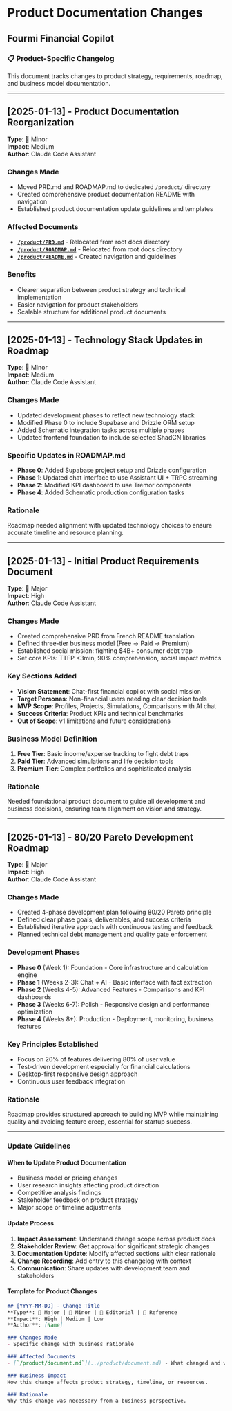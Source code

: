 # Product Documentation Changes
## Fourmi Financial Copilot

### 📋 Product-Specific Changelog

This document tracks changes to product strategy, requirements, roadmap, and business model documentation.

---

## [2025-01-13] - Product Documentation Reorganization
**Type**: 🔧 Minor  
**Impact**: Medium  
**Author**: Claude Code Assistant

### Changes Made
- Moved PRD.md and ROADMAP.md to dedicated `/product/` directory
- Created comprehensive product documentation README with navigation
- Established product documentation update guidelines and templates

### Affected Documents
- **[`/product/PRD.md`](../product/PRD.md)** - Relocated from root docs directory
- **[`/product/ROADMAP.md`](../product/ROADMAP.md)** - Relocated from root docs directory  
- **[`/product/README.md`](../product/README.md)** - Created navigation and guidelines

### Benefits
- Clearer separation between product strategy and technical implementation
- Easier navigation for product stakeholders
- Scalable structure for additional product documents

---

## [2025-01-13] - Technology Stack Updates in Roadmap
**Type**: 🔧 Minor  
**Impact**: Medium  
**Author**: Claude Code Assistant

### Changes Made
- Updated development phases to reflect new technology stack
- Modified Phase 0 to include Supabase and Drizzle ORM setup
- Added Schematic integration tasks across multiple phases
- Updated frontend foundation to include selected ShadCN libraries

### Specific Updates in ROADMAP.md
- **Phase 0**: Added Supabase project setup and Drizzle configuration
- **Phase 1**: Updated chat interface to use Assistant UI + TRPC streaming
- **Phase 2**: Modified KPI dashboard to use Tremor components
- **Phase 4**: Added Schematic production configuration tasks

### Rationale
Roadmap needed alignment with updated technology choices to ensure accurate timeline and resource planning.

---

## [2025-01-13] - Initial Product Requirements Document
**Type**: 🎯 Major  
**Impact**: High  
**Author**: Claude Code Assistant

### Changes Made
- Created comprehensive PRD from French README translation
- Defined three-tier business model (Free → Paid → Premium)
- Established social mission: fighting $4B+ consumer debt trap
- Set core KPIs: TTFP <3min, 90% comprehension, social impact metrics

### Key Sections Added
- **Vision Statement**: Chat-first financial copilot with social mission
- **Target Personas**: Non-financial users needing clear decision tools
- **MVP Scope**: Profiles, Projects, Simulations, Comparisons with AI chat
- **Success Criteria**: Product KPIs and technical benchmarks
- **Out of Scope**: v1 limitations and future considerations

### Business Model Definition
1. **Free Tier**: Basic income/expense tracking to fight debt traps
2. **Paid Tier**: Advanced simulations and life decision tools
3. **Premium Tier**: Complex portfolios and sophisticated analysis

### Rationale
Needed foundational product document to guide all development and business decisions, ensuring team alignment on vision and strategy.

---

## [2025-01-13] - 80/20 Pareto Development Roadmap
**Type**: 🎯 Major  
**Impact**: High  
**Author**: Claude Code Assistant

### Changes Made
- Created 4-phase development plan following 80/20 Pareto principle
- Defined clear phase goals, deliverables, and success criteria
- Established iterative approach with continuous testing and feedback
- Planned technical debt management and quality gate enforcement

### Development Phases
- **Phase 0** (Week 1): Foundation - Core infrastructure and calculation engine
- **Phase 1** (Weeks 2-3): Chat + AI - Basic interface with fact extraction
- **Phase 2** (Weeks 4-5): Advanced Features - Comparisons and KPI dashboards  
- **Phase 3** (Weeks 6-7): Polish - Responsive design and performance optimization
- **Phase 4** (Weeks 8+): Production - Deployment, monitoring, business features

### Key Principles Established
- Focus on 20% of features delivering 80% of user value
- Test-driven development especially for financial calculations
- Desktop-first responsive design approach
- Continuous user feedback integration

### Rationale
Roadmap provides structured approach to building MVP while maintaining quality and avoiding feature creep, essential for startup success.

---

### Update Guidelines

#### When to Update Product Documentation
- Business model or pricing changes
- User research insights affecting product direction
- Competitive analysis findings
- Stakeholder feedback on product strategy
- Major scope or timeline adjustments

#### Update Process
1. **Impact Assessment**: Understand change scope across product docs
2. **Stakeholder Review**: Get approval for significant strategic changes
3. **Documentation Update**: Modify affected sections with clear rationale
4. **Change Recording**: Add entry to this changelog with context
5. **Communication**: Share updates with development team and stakeholders

#### Template for Product Changes
```markdown
## [YYYY-MM-DD] - Change Title
**Type**: 🎯 Major | 🔧 Minor | 📝 Editorial | 🔗 Reference
**Impact**: High | Medium | Low
**Author**: [Name]

### Changes Made
- Specific change with business rationale

### Affected Documents
- [`/product/document.md`](../product/document.md) - What changed and why

### Business Impact
How this change affects product strategy, timeline, or resources.

### Rationale
Why this change was necessary from a business perspective.
```